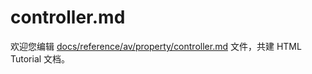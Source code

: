 controller.md
===

欢迎您编辑 <a target="__blank" href="https://github.com/jaywcjlove/html-tutorial/blob/main/docs/reference/av/property/controller.md">docs/reference/av/property/controller.md</a> 文件，共建 HTML Tutorial 文档。